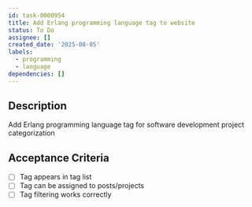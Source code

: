 ```yaml
---
id: task-0000954
title: Add Erlang programming language tag to website
status: To Do
assignee: []
created_date: '2025-08-05'
labels:
  - programming
  - language
dependencies: []
---
```


## Description

Add Erlang programming language tag for software development project categorization

## Acceptance Criteria

- [ ] Tag appears in tag list
- [ ] Tag can be assigned to posts/projects
- [ ] Tag filtering works correctly
